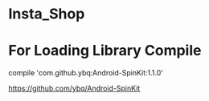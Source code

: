 # Insta_Shop


# For Loading Library Compile 
compile 'com.github.ybq:Android-SpinKit:1.1.0'

https://github.com/ybq/Android-SpinKit

